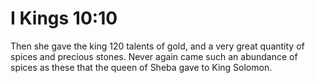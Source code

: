 # I Kings 10:10

Then she gave the king 120 talents of gold, and a very great quantity of spices and precious stones. Never again came such an abundance of spices as these that the queen of Sheba gave to King Solomon.
